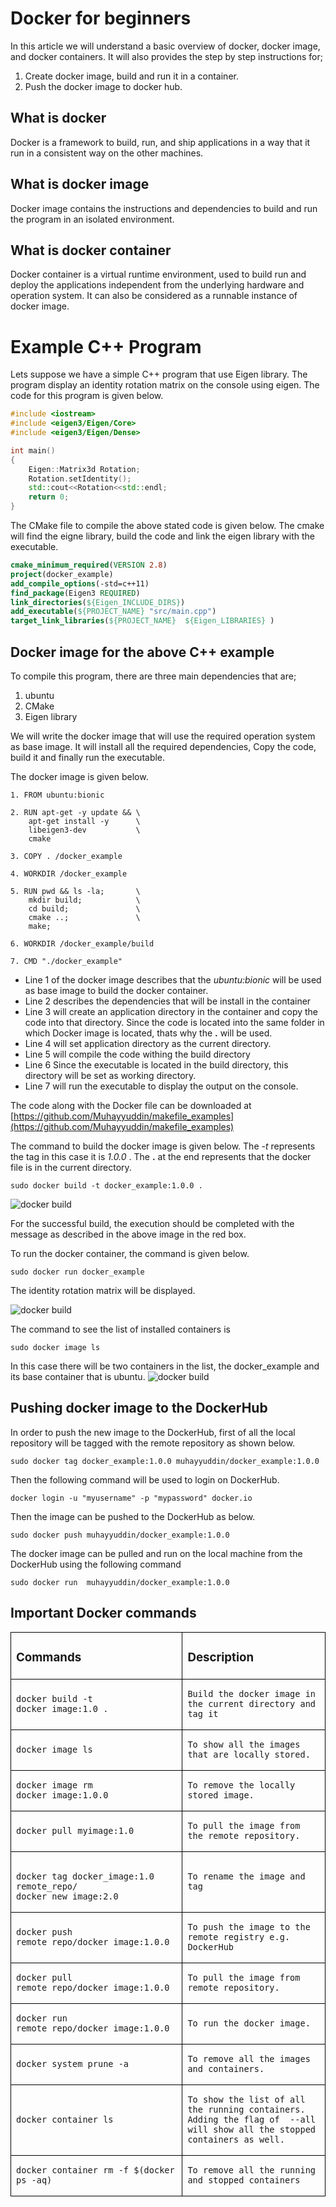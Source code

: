 # Docker for beginners 

In this article we will understand a basic overview of docker, docker image, and docker containers. It will also provides the step by step instructions for;

1. Create docker image, build and run it in a container.
2. Push the docker image to docker hub.

## What is docker 

Docker is a framework to build, run, and ship applications in a way that it run in a consistent way on the other machines. 

## What is docker image
Docker image contains the instructions and dependencies to build and run the program in an isolated environment.

## What is docker container
Docker container is a virtual runtime environment, used to build run and deploy the applications independent from the underlying hardware and operation system.  It can also be considered as a runnable instance of docker image. 
# Example C++ Program
Lets suppose we have a simple C++ program that use Eigen library. The program display an identity rotation matrix on the console using eigen. The code for this program is given below.

``` cpp
#include <iostream>
#include <eigen3/Eigen/Core>
#include <eigen3/Eigen/Dense>

int main()
{
    Eigen::Matrix3d Rotation; 
    Rotation.setIdentity();
    std::cout<<Rotation<<std::endl;
    return 0;
}
```
The CMake file to compile the above stated code is given below. The cmake will find the eigne library, build the code and link the eigen library with the executable.

``` cmake
cmake_minimum_required(VERSION 2.8)
project(docker_example) 
add_compile_options(-std=c++11) 
find_package(Eigen3 REQUIRED)
link_directories(${Eigen_INCLUDE_DIRS})
add_executable(${PROJECT_NAME} "src/main.cpp") 
target_link_libraries(${PROJECT_NAME}  ${Eigen_LIBRARIES} )
```

## Docker image for the above C++ example
To compile this program, there are three main dependencies that are;
1. ubuntu
2. CMake 
3. Eigen library

We will write the docker image that will use the required operation system as base image. It will install all the required dependencies, Copy the code, build it and finally run the executable. 

The docker image is given below. 

``` docker
1. FROM ubuntu:bionic

2. RUN apt-get -y update && \
    apt-get install -y      \
    libeigen3-dev           \
    cmake

3. COPY . /docker_example

4. WORKDIR /docker_example

5. RUN pwd && ls -la;       \
    mkdir build;            \
    cd build;               \
    cmake ..;               \
    make; 

6. WORKDIR /docker_example/build

7. CMD "./docker_example"

```

- Line 1 of the docker image describes that the *ubuntu:bionic* will be used as base image to build the docker container. 
- Line 2 describes the dependencies that will be install in the container
- Line 3 will create an application directory in the container and copy the code into that directory. Since the code is located into the same folder in which Docker image is located, thats why the **.** will be used. 
- Line 4 will set application directory as the current directory.
- Line 5 will compile the code withing the build directory
- Line 6 Since the executable is located in the build directory, this directory will be set as working directory.
- Line 7 will run the executable to display the output on the console.

The code along with the Docker file can be downloaded at [https://github.com/Muhayyuddin/makefile_examples](https://github.com/Muhayyuddin/makefile_examples)

The command to build the docker image is given below. The *-t* represents the tag in this case it is *1.0.0* . The **.** at the end represents that the docker file is in the current directory.

```
sudo docker build -t docker_example:1.0.0 .
```

![docker build](images/dockerbuild.png)

For the successful build, the execution should be completed with the message as described in the above image in the red box.

To run the docker container, the command is given below. 
```
sudo docker run docker_example
```
The identity rotation matrix will be displayed.

![docker build](images/dockerrun.png)


The command to see the list of installed containers is 
```
sudo docker image ls
```
In this case there will be two containers in the list, the docker_example and its base container that is ubuntu. 
![docker build](images/dockerls.png)

## Pushing docker image to the DockerHub

In order to push the new image to the DockerHub, first of all the local repository will be tagged with the remote repository as shown below. 
```
sudo docker tag docker_example:1.0.0 muhayyuddin/docker_example:1.0.0
```
Then the following command will be used to login on DockerHub.
```
docker login -u "myusername" -p "mypassword" docker.io
```
Then the image can be pushed to the DockerHub as below.
```
sudo docker push muhayyuddin/docker_example:1.0.0
```
The docker image can be pulled and run on the local machine from the DockerHub using the following command

```
sudo docker run  muhayyuddin/docker_example:1.0.0
```
## Important Docker commands 

<table style="border: 1px  black; ">

<tr style="border: 1px solid black; ">
<td style="border: 1px solid black; "> 

### Commands
</td>
<td style="border: 1px solid black; "> 

### Description
</td>
</tr>

<tr style="border: 1px solid black;">
<td style="border: 1px solid black; "> 

```  
docker build -t docker_image:1.0 .
```
</td>
<td style="border: 1px solid black;" >

``` 
Build the docker image in the current directory and tag it

```
</td>
</tr>

<tr style="border: 1px solid black;">
<td style="border: 1px solid black; "> 

```  
docker image ls

```
</td>
<td style="border: 1px solid black;" >

``` 
To show all the images that are locally stored.

```
</td>
</tr>

<tr style="border: 1px solid black;">
<td style="border: 1px solid black; "> 

```  
docker image rm docker_image:1.0.0

```
</td>
<td style="border: 1px solid black;" >

``` 
To remove the locally stored image.
```
</td>
</tr>

<tr style="border: 1px solid black;">
<td style="border: 1px solid black; "> 

```  
docker pull myimage:1.0 
```
</td>
<td style="border: 1px solid black;" >

``` 
To pull the image from the remote repository. 

```
</td>
</tr>

<tr style="border: 1px solid black;">
<td style="border: 1px solid black; "> 

```  

docker tag docker_image:1.0 remote_repo/
docker_new_image:2.0

```
</td>
<td style="border: 1px solid black;" >

``` 
To rename the image and tag
```
</td>
</tr>

<tr style="border: 1px solid black;">
<td style="border: 1px solid black; "> 

```  
docker push remote_repo/docker_image:1.0.0

```
</td>
<td style="border: 1px solid black;" >

``` 
To push the image to the remote registry e.g. DockerHub

```
</td>
</tr>

<tr style="border: 1px solid black;">
<td style="border: 1px solid black; "> 

```  
docker pull remote_repo/docker_image:1.0.0

```
</td>
<td style="border: 1px solid black;" >

``` 
To pull the image from remote repository.

```
</td>
</tr>

<tr style="border: 1px solid black;">
<td style="border: 1px solid black; "> 

```  
docker run remote_repo/docker_image:1.0.0

```
</td>
<td style="border: 1px solid black;" >

``` 
To run the docker image.

```
</td>
</tr>

<tr style="border: 1px solid black;">
<td style="border: 1px solid black; "> 

```  
docker system prune -a

```
</td>
<td style="border: 1px solid black;" >

``` 
To remove all the images and containers.
```
</td>
</tr>

<tr style="border: 1px solid black;">
<td style="border: 1px solid black; "> 

```  
docker container ls 

```
</td>
<td style="border: 1px solid black;" >

``` 
To show the list of all the running containers. Adding the flag of  --all  will show all the stopped containers as well.

```
</td>
</tr>

<tr style="border: 1px solid black;">
<td style="border: 1px solid black; "> 

```  
docker container rm -f $(docker ps -aq) 

```
</td>
<td style="border: 1px solid black;" >

``` 
To remove all the running and stopped containers

```
</td>
</tr>

</table>
